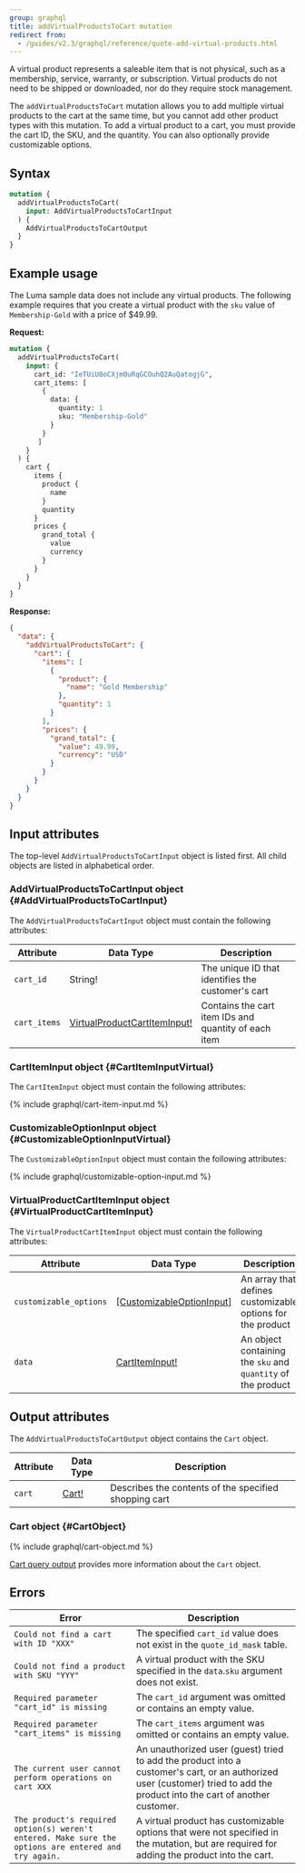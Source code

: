 ```yaml
---
group: graphql
title: addVirtualProductsToCart mutation
redirect from:
  - /guides/v2.3/graphql/reference/quote-add-virtual-products.html
---
```


A virtual product represents a saleable item that is not physical, such as a membership, service, warranty, or subscription. Virtual products do not need to be shipped or downloaded, nor do they require stock management.

The `addVirtualProductsToCart` mutation allows you to add multiple virtual products to the cart at the same time, but you cannot add other product types with this mutation. To add a virtual product to a cart, you must provide the cart ID, the SKU, and the quantity. You can also optionally provide customizable options.

## Syntax

```graphql
mutation {
  addVirtualProductsToCart(
    input: AddVirtualProductsToCartInput
  ) {
    AddVirtualProductsToCartOutput
  }
}
```

## Example usage

The Luma sample data does not include any virtual products. The following example requires that you create a virtual product with the `sku` value of `Membership-Gold` with a price of $49.99.

**Request:**

```graphql
mutation {
  addVirtualProductsToCart(
    input: {
      cart_id: "IeTUiU0oCXjm0uRqGCOuhQ2AuQatogjG",
      cart_items: [
        {
          data: {
            quantity: 1
            sku: "Membership-Gold"
          }
        }
       ]
    }
  ) {
    cart {
      items {
        product {
          name
        }
        quantity
      }
      prices {
        grand_total {
          value
          currency
        }
      }
    }
  }
}
```

**Response:**

```json
{
  "data": {
    "addVirtualProductsToCart": {
      "cart": {
        "items": [
          {
            "product": {
              "name": "Gold Membership"
            },
            "quantity": 1
          }
        ],
        "prices": {
          "grand_total": {
            "value": 49.99,
            "currency": "USD"
          }
        }
      }
    }
  }
}
```

## Input attributes

The top-level `AddVirtualProductsToCartInput` object is listed first. All child objects are listed in alphabetical order.

### AddVirtualProductsToCartInput object {#AddVirtualProductsToCartInput}

The `AddVirtualProductsToCartInput` object must contain the following attributes:

Attribute |  Data Type | Description
--- | --- | ---
`cart_id` | String! | The unique ID that identifies the customer's cart
`cart_items` | [VirtualProductCartItemInput!](#VirtualProductCartItemInput) | Contains the cart item IDs and quantity of each item

### CartItemInput object {#CartItemInputVirtual}

The `CartItemInput` object must contain the following attributes:

{% include graphql/cart-item-input.md %}

### CustomizableOptionInput object {#CustomizableOptionInputVirtual}

The `CustomizableOptionInput` object must contain the following attributes:

{% include graphql/customizable-option-input.md %}

### VirtualProductCartItemInput object {#VirtualProductCartItemInput}

The `VirtualProductCartItemInput` object must contain the following attributes:

Attribute |  Data Type | Description
--- | --- | ---
`customizable_options` |[[CustomizableOptionInput]](#CustomizableOptionInputVirtual) | An array that defines customizable options for the product
`data` | [CartItemInput!](#CartItemInputVirtual) | An object containing the `sku` and `quantity` of the product

## Output attributes

The `AddVirtualProductsToCartOutput` object contains the `Cart` object.

Attribute |  Data Type | Description
--- | --- | ---
`cart` |[Cart!](#CartObject) | Describes the contents of the specified shopping cart

### Cart object {#CartObject}

{% include graphql/cart-object.md %}

[Cart query output]({{page.baseurl}}/graphql/queries/cart.html#cart-output) provides more information about the `Cart` object.

## Errors

Error | Description
--- | ---
`Could not find a cart with ID "XXX"` | The specified `cart_id` value does not exist in the `quote_id_mask` table.
`Could not find a product with SKU "YYY"` | A virtual product with the SKU specified in the `data`.`sku` argument does not exist.
`Required parameter "cart_id" is missing` | The `cart_id` argument was omitted or contains an empty value.
`Required parameter "cart_items" is missing` | The `cart_items` argument was omitted or contains an empty value.
`The current user cannot perform operations on cart XXX` | An unauthorized user (guest) tried to add the product into a customer's cart, or an authorized user (customer) tried to add the product into the cart of another customer.
`The product's required option(s) weren't entered. Make sure the options are entered and try again.` | A virtual product has customizable options that were not specified in the mutation, but are required for adding the product into the cart.

